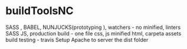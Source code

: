 # buildToolsNC


SASS , BABEL, NUNJUCKS(prototyping ), watchers - no minified,
linters SASS JS, production build - one file css, js minified html, carpeta assets
build testing - travis
Setup Apache to server the dist folder